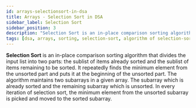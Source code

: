 ```yaml
---
id: arrays-selectionsort-in-dsa
title: Arrays - Selection Sort in DSA
sidebar_label: Selection Sort
sidebar_position: 3
description: "Selection Sort is an in-place comparison sorting algorithm that divides the input list into two parts: the sublist of items already sorted and the sublist of items remaining to be sorted. It repeatedly finds the minimum element from the unsorted part and puts it at the beginning of the unsorted part. The algorithm maintains two subarrays in a given array. The subarray which is already sorted and the remaining subarray which is unsorted. In every iteration of selection sort, the minimum element from the unsorted subarray is picked and moved to the sorted subarray."
tags: [dsa, arrays, sorting, selection-sort, algorithm of selection-sort, pseudocode of selection-sort, complexity of selection-sort, example of selection-sort, live example of selection-sort, explanation of selection-sort, quiz of selection-sort, conclusion of selection-sort]
---
```


**Selection Sort** is an in-place comparison sorting algorithm that divides the input list into two parts: the sublist of items already sorted and the sublist of items remaining to be sorted. It repeatedly finds the minimum element from the unsorted part and puts it at the beginning of the unsorted part. The algorithm maintains two subarrays in a given array. The subarray which is already sorted and the remaining subarray which is unsorted. In every iteration of selection sort, the minimum element from the unsorted subarray is picked and moved to the sorted subarray.
